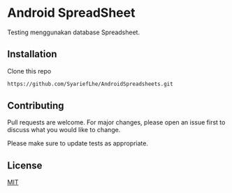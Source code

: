 # Android SpreadSheet

Testing menggunakan database Spreadsheet.

## Installation

Clone this repo

```bash
https://github.com/SyariefLhe/AndroidSpreadsheets.git
```

## Contributing
Pull requests are welcome. For major changes, please open an issue first to discuss what you would like to change.

Please make sure to update tests as appropriate.

## License
[MIT](https://choosealicense.com/licenses/mit/)
